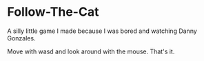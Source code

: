 # Follow-The-Cat

A silly little game I made because I was bored and watching Danny Gonzales.

Move with wasd and look around with the mouse. That's it.
